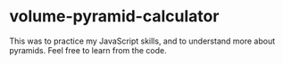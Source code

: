 # volume-pyramid-calculator
 This was to practice my JavaScript skills, and to understand more about pyramids. Feel free to learn from the code.
